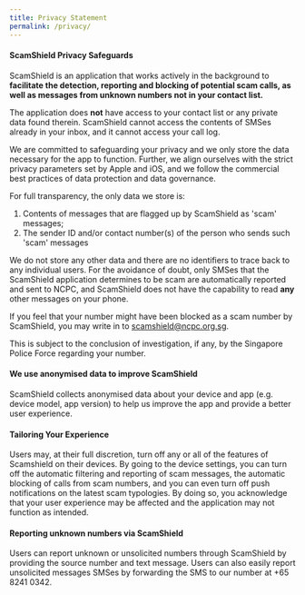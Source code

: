 ```yaml
---
title: Privacy Statement
permalink: /privacy/
---
```

#### ScamShield Privacy Safeguards
ScamShield is an application that works actively in the background to  **facilitate the detection, reporting and blocking of potential scam calls, as well as messages from unknown numbers not in your contact list.** 

The application does **not** have access to your contact list or any private data found therein. ScamShield cannot access the contents of SMSes already in your inbox, and it cannot access your call log.

We are committed to safeguarding your privacy and we only store the data necessary for the app to function. Further, we align ourselves with the strict privacy parameters set by Apple and iOS, and we follow the commercial best practices of data protection and data governance.

For full transparency, the only data we store is:
1. Contents of messages that are flagged up by ScamShield as &#39;scam&#39; messages;
2. The sender ID and/or contact number(s) of the person who sends such &#39;scam&#39; messages

We do not store any other data and there are no identifiers to trace back to any individual users. For the avoidance of doubt, only SMSes that the ScamShield application determines to be scam are automatically reported and sent to NCPC, and ScamShield does not have the capability to read **any** other messages on your phone.

If you feel that your number might have been blocked as a scam number by ScamShield, you may write in to [scamshield@ncpc.org.sg](mailto:scamshield@ncpc.org.sg).

This is subject to the conclusion of investigation, if any, by the Singapore Police Force regarding your number.

#### We use anonymised data to improve ScamShield
ScamShield collects anonymised data about your device and app (e.g. device model, app version) to help us improve the app and provide a better user experience.

#### Tailoring Your Experience
Users may, at their full discretion, turn off any or all of the features of Scamshield on their devices. By going to the device settings, you can turn off the automatic filtering and reporting of scam messages, the automatic blocking of calls from scam numbers, and you can even turn off push notifications on the latest scam typologies. By doing so, you acknowledge that your user experience may be affected and the application may not function as intended.

#### Reporting unknown numbers via ScamShield
Users can report unknown or unsolicited numbers through ScamShield by providing the source number and text message. Users can also easily report unsolicited messages SMSes by forwarding the SMS to our number at +65 8241 0342.